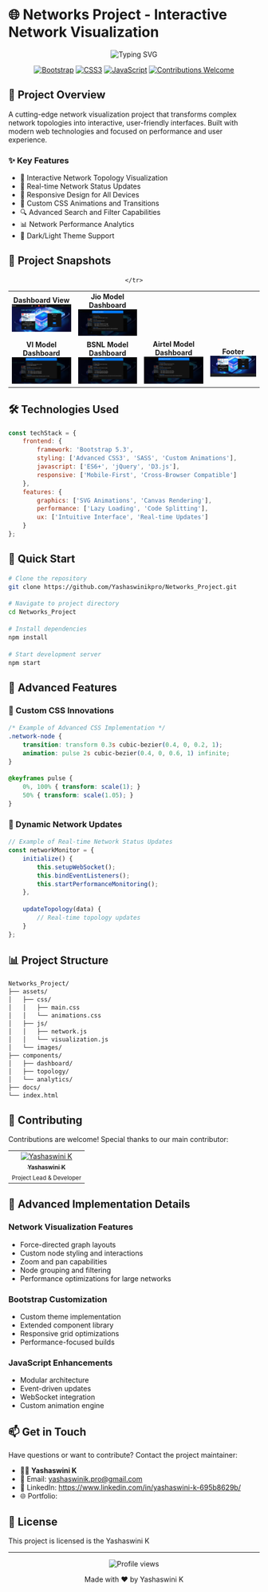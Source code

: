 # 🌐 Networks Project - Interactive Network Visualization
<div align="center">
  <img src="https://readme-typing-svg.herokuapp.com?font=Fira+Code&weight=600&size=28&pause=1000&color=46D6F7&width=435&lines=Modern+Network+Design;Interactive+Visualization;Powered+by+Bootstrap" alt="Typing SVG" />
  
  [![Bootstrap](https://img.shields.io/badge/Bootstrap-5.3-7952B3?style=for-the-badge&logo=bootstrap&logoColor=white)](https://getbootstrap.com)
  [![CSS3](https://img.shields.io/badge/CSS3-Advanced-1572B6?style=for-the-badge&logo=css3&logoColor=white)](https://www.w3.org/Style/CSS/)
  [![JavaScript](https://img.shields.io/badge/JavaScript-ES6+-F7DF1E?style=for-the-badge&logo=javascript&logoColor=black)](https://developer.mozilla.org/en-US/docs/Web/JavaScript)
  [![Contributions Welcome](https://img.shields.io/badge/Contributions-Welcome-brightgreen?style=for-the-badge)](CONTRIBUTING.md)
</div>

## 🚀 Project Overview

A cutting-edge network visualization project that transforms complex network topologies into interactive, user-friendly interfaces. Built with modern web technologies and focused on performance and user experience.

### ✨ Key Features

- 🎯 Interactive Network Topology Visualization
- 🔄 Real-time Network Status Updates
- 📱 Responsive Design for All Devices
- 🎨 Custom CSS Animations and Transitions
- 🔍 Advanced Search and Filter Capabilities
- 📊 Network Performance Analytics
- 🌙 Dark/Light Theme Support

## 📸 Project Snapshots

<div align="center">
  <table>
    <tr>
      <td align="center">
        <strong>Dashboard View</strong><br/>
        <img src="https://github.com/Yashaswinikpro/Networks_Project/blob/main/images/pic1.png" alt="Dashboard Screenshot" width="400"/>
      </td>
      <td align="center">
        <strong>Jio Model Dashboard</strong><br/>
        <img src="https://github.com/Yashaswinikpro/Networks_Project/blob/main/images/jio.png" alt="Topology Screenshot" width="400"/>
      </td>
    </tr>
    <tr>
      <td align="center">
        <strong>VI Model Dashboard</strong><br/>
        <img src="https://github.com/Yashaswinikpro/Networks_Project/blob/main/images/vi.png" alt="Analytics Screenshot" width="400"/>
      </td>
      <td align="center">
        <strong>BSNL Model Dashboard</strong><br/>
        <img src="https://github.com/Yashaswinikpro/Networks_Project/blob/main/images/bsnl.png" alt="Mobile Screenshot" width="400"/>
      </td>
        <td align="center">
        <strong>Airtel Model Dashboard</strong><br/>
        <img src="https://github.com/Yashaswinikpro/Networks_Project/blob/main/images/airtil.png" alt="Mobile Screenshot" width="400"/>
      </td>
        <td align="center">
        <strong>Footer</strong><br/>
        <img src="https://github.com/Yashaswinikpro/Networks_Project/blob/main/images/footer.png" alt="Mobile Screenshot" width="400"/>
      </td>

      
    </tr>
  </table>
</div>

## 🛠️ Technologies Used

```javascript
const techStack = {
    frontend: {
        framework: 'Bootstrap 5.3',
        styling: ['Advanced CSS3', 'SASS', 'Custom Animations'],
        javascript: ['ES6+', 'jQuery', 'D3.js'],
        responsive: ['Mobile-First', 'Cross-Browser Compatible']
    },
    features: {
        graphics: ['SVG Animations', 'Canvas Rendering'],
        performance: ['Lazy Loading', 'Code Splitting'],
        ux: ['Intuitive Interface', 'Real-time Updates']
    }
};
```

## 🚀 Quick Start

```bash
# Clone the repository
git clone https://github.com/Yashaswinikpro/Networks_Project.git

# Navigate to project directory
cd Networks_Project

# Install dependencies
npm install

# Start development server
npm start
```

## 💫 Advanced Features

### 🎨 Custom CSS Innovations
```css
/* Example of Advanced CSS Implementation */
.network-node {
    transition: transform 0.3s cubic-bezier(0.4, 0, 0.2, 1);
    animation: pulse 2s cubic-bezier(0.4, 0, 0.6, 1) infinite;
}

@keyframes pulse {
    0%, 100% { transform: scale(1); }
    50% { transform: scale(1.05); }
}
```

### 🔄 Dynamic Network Updates
```javascript
// Example of Real-time Network Status Updates
const networkMonitor = {
    initialize() {
        this.setupWebSocket();
        this.bindEventListeners();
        this.startPerformanceMonitoring();
    },
    
    updateTopology(data) {
        // Real-time topology updates
    }
};
```

## 📊 Project Structure

```plaintext
Networks_Project/
├── assets/
│   ├── css/
│   │   ├── main.css
│   │   └── animations.css
│   ├── js/
│   │   ├── network.js
│   │   └── visualization.js
│   └── images/
├── components/
│   ├── dashboard/
│   ├── topology/
│   └── analytics/
├── docs/
└── index.html
```

## 🤝 Contributing

Contributions are welcome! Special thanks to our main contributor:

<div align="center">
  <table>
    <tr>
      <td align="center">
        <a href="https://github.com/Yashaswinikpro">
          <img src="https://media.licdn.com/dms/image/v2/D5603AQGvAUTTbIlieA/profile-displayphoto-shrink_400_400/profile-displayphoto-shrink_400_400/0/1726733684725?e=1734566400&v=beta&t=4gMPjLiYjhrPzTeHc9vIT7aDis9ahNr8R8RG7PY0zDw" width="100px;" alt="Yashaswini K"/>
          <br />
          <sub><b>Yashaswini K</b></sub>
        </a>
        <br />
        <sub>Project Lead & Developer</sub>
      </td>
    </tr>
  </table>
</div>

## 🌟 Advanced Implementation Details

### Network Visualization Features
- Force-directed graph layouts
- Custom node styling and interactions
- Zoom and pan capabilities
- Node grouping and filtering
- Performance optimizations for large networks

### Bootstrap Customization
- Custom theme implementation
- Extended component library
- Responsive grid optimizations
- Performance-focused builds

### JavaScript Enhancements
- Modular architecture
- Event-driven updates
- WebSocket integration
- Custom animation engine

## 📫 Get in Touch

Have questions or want to contribute? Contact the project maintainer:

- 👨‍💻 **Yashaswini K**
- 📧 Email: yashaswinik.pro@gmail.com
- 🔗 LinkedIn: https://www.linkedin.com/in/yashaswini-k-695b8629b/
- 🌐 Portfolio: 

## 📄 License

This project is licensed is the Yashaswini K

---

<div align="center">
  <img src="https://komarev.com/ghpvc/?username=Yashaswinikpro&style=flat-square&color=blue" alt="Profile views"/>
  
  Made with ❤️ by Yashaswini K
</div>
